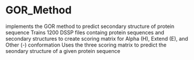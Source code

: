 # GOR_Method
implements the GOR method to predict secondary structure of protein sequence
Trains 1200 DSSP files containg protein sequences and secondary structures to create scoring matrix for Alpha (H), Extend (E), and Other (-) conformation
Uses the three scoring matrix to predict the seondary structure of a given protein sequence
